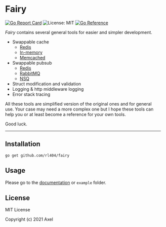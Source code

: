 # Fairy

[![Go Report Card](https://goreportcard.com/badge/github.com/rl404/fairy)](https://goreportcard.com/report/github.com/rl404/fairy)
![License: MIT](https://img.shields.io/github/license/rl404/fairy.svg)
[![Go Reference](https://pkg.go.dev/badge/github.com/rl404/fairy.svg)](https://pkg.go.dev/github.com/rl404/fairy)

_Fairy_ contains several general tools for easier and simpler development.

- Swappable cache
  - [Redis](https://redis.io/)
  - [In-memory](https://github.com/allegro/bigcache)
  - [Memcached](https://memcached.org/)
- Swappable pubsub
  - [Redis](https://redis.io/)
  - [RabbitMQ](https://rabbitmq.com/)
  - [NSQ](https://nsq.io/)
- Struct modification and validation
- Logging & http middleware logging
- Error stack tracing

All these tools are simplified version of the original ones
and for general use. Your case may need a more complex one
but I hope these tools can help you or at least become a reference
for your own tools.

Good luck.

---

## Installation

```
go get github.com/rl404/fairy
```

## Usage

Please go to the [documentation](https://pkg.go.dev/github.com/rl404/fairy) or `example` folder.

## License

MIT License

Copyright (c) 2021 Axel
